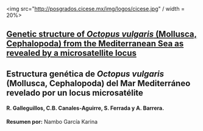 <img src="http://posgrados.cicese.mx/img/logos/cicese.jpg" / width = 20%>

## [Genetic structure of *Octopus vulgaris* (Mollusca, Cephalopoda) from the Mediterranean Sea as revealed by a microsatellite locus](http://www.tandfonline.com/doi/pdf/10.1080/11250000209356472)

## Estructura genética de *Octopus vulgaris* (Mollusca, Cephalopoda) del Mar Mediterráneo revelado por un locus microsatélite
#### R. Galleguillos, C.B. Canales-Aguirre, S. Ferrada y A. Barrera.


**Resumen por:** Nambo García Karina

<p align="justify">
